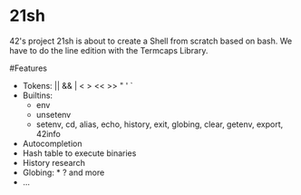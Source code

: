 # 21sh
42's project 21sh is about to create a Shell from scratch based on bash. We have to do the line edition with the Termcaps Library.

#Features
- Tokens: ||  &&   |   <   >   <<   >>   "   '   `
- Builtins:
    - env
    - unsetenv
    - setenv, cd, alias, echo, history, exit, globing, clear, getenv, export, 42info
- Autocompletion
- Hash table to execute binaries
- History research
- Globing: *   ? and more
- ...
